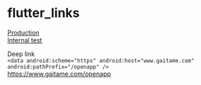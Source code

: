# flutter_links

<a href="https://play.google.com/store/apps/details?id=co.appkanoonmarisa.bmicalculator">Production</a>
<br/>
<a href="https://play.google.com/apps/test/co.appkanoonmarisa.bmicalculator/2">Internal test</a>
<br/>

Deep link
<br />
`<data android:scheme="https"
       android:host="www.gaitame.com"
       android:pathPrefix="/openapp" />`
<br />
<a href="https://www.gaitame.com/openapp">https://www.gaitame.com/openapp</a>
